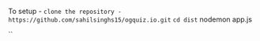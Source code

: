 To setup -
``
clone the repository - https://github.com/sahilsinghs15/ogquiz.io.git
``
``
cd dist
``
nodemon app.js

``

